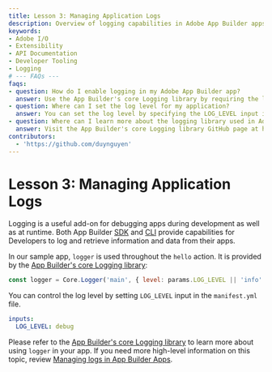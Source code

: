 ```yaml
---
title: Lesson 3: Managing Application Logs
description: Overview of logging capabilities in Adobe App Builder apps using the core Logging library and how to configure log levels.
keywords:
- Adobe I/O
- Extensibility
- API Documentation
- Developer Tooling
- Logging
# --- FAQs ---
faqs:
- question: How do I enable logging in my Adobe App Builder app?
  answer: Use the App Builder's core Logging library by requiring the logger in your code and configure the LOG_LEVEL input in your manifest.yml file to control log verbosity.
- question: Where can I set the log level for my application?
  answer: You can set the log level by specifying the LOG_LEVEL input in your manifest.yml file, for example, LOG_LEVEL: debug.
- question: Where can I learn more about the logging library used in Adobe App Builder?
  answer: Visit the App Builder's core Logging library GitHub page at https://github.com/adobe/aio-lib-core-logging for detailed documentation and usage examples.
contributors:
  - 'https://github.com/duynguyen'
---
```

# Lesson 3: Managing Application Logs

Logging is a useful add-on for debugging apps during development as well as at runtime. Both App Builder [SDK](https://github.com/adobe/aio-sdk) and [CLI](https://github.com/adobe/aio-cli) provide capabilities for Developers to log and retrieve information and data from their apps.  

In our sample app, `logger` is used throughout the `hello` action. It is provided by the [App Builder's core Logging library](https://github.com/adobe/aio-lib-core-logging):

```javascript
const logger = Core.Logger('main', { level: params.LOG_LEVEL || 'info' })
```

You can control the log level by setting `LOG_LEVEL` input in the `manifest.yml` file.

```yaml
inputs:
  LOG_LEVEL: debug
```

Please refer to the [App Builder's core Logging library](https://github.com/adobe/aio-lib-core-logging) to learn more about using `logger` in your app. If you need more high-level information on this topic, review [Managing logs in App Builder Apps](../../guides/app_builder_guides/application_logging/logging.md).



